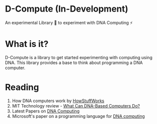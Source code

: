 # D-Compute (In-Development)

An experimental Library :microscope: to experiment with DNA Computing :zap:

# What is it?

D-Compute is a library to get started experimenting with computing using DNA. This library provides a base to think about programming a DNA computer. 

# Reading

1. How DNA computers work by [HowStuffWorks](https://computer.howstuffworks.com/dna-computer.htm)
2. MIT Technology review - [What Can DNA-Based Computers Do?](https://www.technologyreview.com/s/534721/what-can-dna-based-computers-do/)
3. Latest Papers on [DNA Computing](https://www.nature.com/subjects/dna-computing)
4. Microsoft's paper on a programming language for [DNA computing](https://www.microsoft.com/en-us/research/wp-content/uploads/2016/02/Interface09b.pdf)

